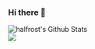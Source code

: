 ### Hi there 👋

<!--
**p3ddd/p3ddd** is a ✨ _special_ ✨ repository because its `README.md` (this file) appears on your GitHub profile.

Here are some ideas to get you started:

- 🔭 I’m currently working on ...
- 🌱 I’m currently learning ...
- 👯 I’m looking to collaborate on ...
- 🤔 I’m looking for help with ...
- 💬 Ask me about ...
- 📫 How to reach me: ...
- 😄 Pronouns: ...
- ⚡ Fun fact: ...
-->

<img align="center" src="https://github-readme-stats.vercel.app/api?username=p3ddd&show_icons=true&count_private=true&include_all_commits=true&line_height=21" alt="halfrost's Github Stats" /><br>
<img align="center" src="https://github-readme-stats.vercel.app/api/top-langs/?username=p3ddd&hide_langs_below=1&theme=default&line_height=27&layout=compact" />
